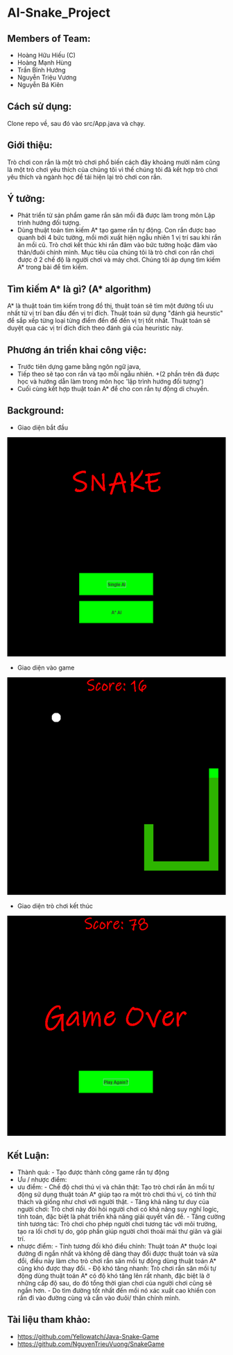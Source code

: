 # AI-Snake_Project
## Members of Team:
  + Hoàng Hữu Hiếu (C) 
  + Hoàng Mạnh Hùng
  + Trần Bỉnh Hướng
  + Nguyễn Triệu Vương
  + Nguyễn Bá Kiên
## Cách sử dụng:
Clone repo về, sau đó vào src/App.java và chạy.
## Giới thiệu:
Trò chơi con rắn là một trò chơi phổ biến cách đây khoảng mười năm cũng là một trò chơi yêu thích của chúng tôi vì thế chúng tôi đã kết hợp trò chơi yêu thích và ngành học để tái hiện lại trò chơi con rắn.

## Ý tưởng: 
- Phát triển từ sản phẩm game rắn săn mồi đã được làm trong môn Lập trình hướng đối tượng.
- Dùng thuật toán tìm kiếm A* tạo game rắn tự động. Con rắn được bao quanh bởi 4 bức tường, mồi mới xuất hiện ngẫu nhiên 1 vị trí sau khi rắn ăn mồi cũ. Trò chơi kết thúc khi rắn đâm vào bức tường hoặc đâm vào thân/đuôi chính mình. Mục tiêu của chúng tôi là trò chơi con rắn chơi được ở 2 chế độ là người chơi và máy chơi. Chúng tôi áp dụng tìm kiếm A* trong bài để tìm kiếm.

## Tìm kiếm A* là gì? (A* algorithm)
A* là thuật toán tìm kiếm trong đồ thị, thuật toán sẽ tìm một đường tối ưu nhất từ vị trí ban đầu đến vị trí đích. Thuật toán sử dụng "đánh giá heurstic" để sắp xếp từng loại từng điểm đến để đến vị trị tốt nhất. Thuật toán sẽ duyệt qua các vị trí đích đích theo đánh giá của heuristic này.

## Phương án triển khai công việc:
  + Trước tiên dựng game bằng ngôn ngữ java, 
  + Tiếp theo sẽ tạo con rắn và tạo mỗi ngẫu nhiên. 
  +(2 phần trên đã được học và hướng dẫn làm trong môn học 'lập trình hướng đối tượng')
  + Cuối cùng kết hợp thuật toán A* để cho con rắn tự động di chuyển.
  




## Background:
  + Giao diện bắt đầu
  
![Giao diện bắt đầu](images/background_start.png)
  + Giao diện vào game
  
![Giao diện vào game](images/background_playgame.png)
  + Giao diện trò chơi kết thúc
  
![Giao diện trò chơi kết thúc](images/background_gameover.png)


## Kết Luận: 
 + Thành quả: - Tạo được thành công game rắn tự động
 + Ưu / nhược điểm:
  + ưu điểm: - Chế độ chơi thú vị và chân thật: Tạo trò chơi rắn ăn mồi tự động sử dụng thuật toán A* giúp tạo ra một trò chơi thú vị, có tính thử thách và giống như                  chơi với người thật.
             - Tăng khả năng tư duy của người chơi: Trò chơi này đòi hỏi người chơi có khả năng suy nghĩ logic, tính toán, đặc biệt là phát triển khả năng giải quyết                  vấn đề.
             - Tăng cường tính tương tác: Trò chơi cho phép người chơi tương tác với môi trường, tạo ra lối chơi tự do, góp phần giúp người chơi thoải mái thư giãn và                giải trí.
  + nhược điểm: - Tính tương đối khó điều chỉnh: Thuật toán A* thuộc loại đường đi ngắn nhất và không dễ dàng thay đổi được thuật toán và sửa đổi, điều này làm cho trò chơi rắn săn mồi tự động dùng thuật toán A* cũng khó được thay đổi. - Độ khó tăng nhanh: Trò chơi rắn săn mồi tự động dùng thuật toán A* có độ khó tăng lên rất nhanh, đặc biệt là ở những cấp độ sau, do đó tổng thời gian chơi của người chơi cũng sẽ ngắn hơn.
                - Do tìm đường tốt nhất đến mồi nó xác xuất cao khiến con rắn đi vào đường cùng và cắn vào đuôi/ thân chính mình.
## Tài liệu tham khảo:
  + https://github.com/Yellowatch/Java-Snake-Game
  + https://github.com/NguyenTrieuVuong/SnakeGame
